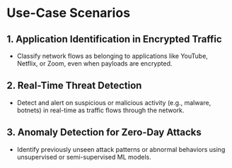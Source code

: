 # Use-Case Scenarios

## 1. Application Identification in Encrypted Traffic
- Classify network flows as belonging to applications like YouTube, Netflix, or Zoom, even when payloads are encrypted.

## 2. Real-Time Threat Detection
- Detect and alert on suspicious or malicious activity (e.g., malware, botnets) in real-time as traffic flows through the network.

## 3. Anomaly Detection for Zero-Day Attacks
- Identify previously unseen attack patterns or abnormal behaviors using unsupervised or semi-supervised ML models.

